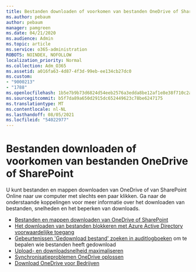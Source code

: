 ```yaml
---
title: Bestanden downloaden of voorkomen van bestanden OneDrive of SharePoint
ms.author: pebaum
author: pebaum
manager: pamgreen
ms.date: 04/21/2020
ms.audience: Admin
ms.topic: article
ms.service: o365-administration
ROBOTS: NOINDEX, NOFOLLOW
localization_priority: Normal
ms.collection: Adm_O365
ms.assetid: a016fa63-4d87-4f3d-99eb-ee134cb27dc0
ms.custom:
- "9000213"
- "1788"
ms.openlocfilehash: 1b5e7b9b73d6824d54eeb2576a3edda8be12af1e8e38f710c2ab4077482dff9b
ms.sourcegitcommit: b5f7da89a650d2915dc652449623c78be6247175
ms.translationtype: MT
ms.contentlocale: nl-NL
ms.lasthandoff: 08/05/2021
ms.locfileid: "54022977"
---
```

# <a name="download-or-prevent-download-of-files-from-onedrive-or-sharepoint"></a>Bestanden downloaden of voorkomen van bestanden OneDrive of SharePoint

U kunt bestanden en mappen downloaden van OneDrive of van SharePoint Online naar uw computer met slechts een paar klikken. Ga naar de onderstaande koppelingen voor meer informatie over het downloaden van bestanden, snelheden en het beperken van downloads.

- [Bestanden en mappen downloaden van OneDrive of SharePoint](https://support.office.com/article/Download-files-and-folders-from-OneDrive-or-SharePoint-5c7397b7-19c7-4893-84fe-d02e8fa5df05)
- [Het downloaden van bestanden blokkeren met Azure Active Directory voorwaardelijke toegang](https://docs.microsoft.com/cloud-app-security/use-case-proxy-block-session-aad#create-a-block-download-policy-for-unmanaged-devices)
- [Gebeurtenissen 'Gedownload bestand' zoeken in auditlogboeken](https://docs.microsoft.com/microsoft-365/compliance/search-the-audit-log-in-security-and-compliance?view=o365-worldwide#file-and-page-activities) om te bepalen wie bestanden heeft gedownload
- [Upload- en downloadsnelheid maximaliseren](https://support.office.com/article/Maximize-upload-and-download-speed-8eeadfb8-501f-406d-997b-98ab6ff67f43)
- [Synchronisatieproblemen OneDrive oplossen](https://support.office.com/article/Fix-OneDrive-sync-problems-83ab0d8a-8400-45b0-8dcf-dc8aa8a6bcf8)
- [Download OneDrive voor Bedrijven](https://onedrive.live.com/about/download/)

